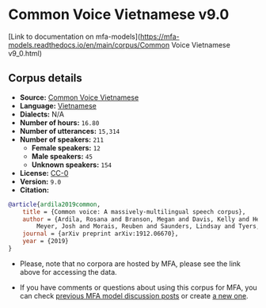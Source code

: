 
# Common Voice Vietnamese v9.0

[Link to documentation on mfa-models](https://mfa-models.readthedocs.io/en/main/corpus/Common Voice Vietnamese v9_0.html)

## Corpus details

- **Source:** [Common Voice Vietnamese](https://voice.mozilla.org/en/datasets)
- **Language:** [Vietnamese](https://en.wikipedia.org/wiki/Vietnamese_language)
- **Dialects:** N/A
- **Number of hours:** `16.80`
- **Number of utterances:** `15,314`
- **Number of speakers:** `211`
  - **Female speakers:** `12`
  - **Male speakers:** `45`
  - **Unknown speakers:** `154`
- **License:** [CC-0](https://creativecommons.org/publicdomain/zero/1.0/)
- **Version:** `9.0`
- **Citation:**
```bibtex
@article{ardila2019common,
	title = {Common voice: A massively-multilingual speech corpus},
	author = {Ardila, Rosana and Branson, Megan and Davis, Kelly and Henretty, Michael and Kohler, Michael and
		Meyer, Josh and Morais, Reuben and Saunders, Lindsay and Tyers, Francis M and Weber, Gregor},
	journal = {arXiv preprint arXiv:1912.06670},
	year = {2019}
}
```

- Please, note that no corpora are hosted by MFA, please see the link above for accessing the data.

- If you have comments or questions about using this corpus for MFA, you can check [previous MFA model discussion posts](https://github.com/MontrealCorpusTools/mfa-models/discussions?discussions_q=Common+Voice+Vietnamese+v9.0) or create [a new one](https://github.com/MontrealCorpusTools/mfa-models/discussions/new).
